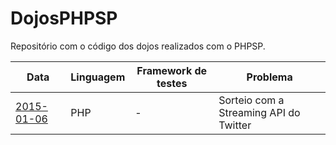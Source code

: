 # DojosPHPSP

Repositório com o código dos dojos realizados com o PHPSP.

| Data         | Linguagem | Framework de testes | Problema                               |
|--------------|-----------|---------------------|----------------------------------------|
| [2015-01-06] | PHP       | -                   | Sorteio com a Streaming API do Twitter |

[2015-01-06]: dojo-2015-01-twitter/
